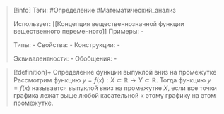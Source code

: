 > [!info]
> Тэги: #Определение #Математический_анализ  
> 
> Использует: [[Концепция вещественнозначной функции вещественного переменного]]
> Примеры: *-*
> 
> Типы: *-*
> Свойства: *-*
> Конструкции: *-*
> 
> Эквивалентности: *-*
> Обобщения: *-*

> [!definition]+ Определение функции выпуклой вниз на промежутке
> Рассмотрим функцию $y = f(x):X \subset \mathbb{R}\rightarrow Y \subset \mathbb{R}$. Тогда функцию $y = f(x)$ называется выпуклой вниз на промежутке $X$, если все точки графика лежат выше любой касательной к этому графику на этом промежутке.  